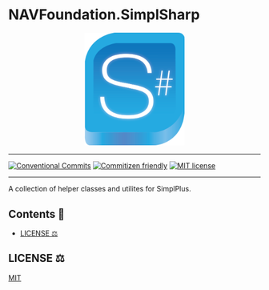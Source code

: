 # NAVFoundation.SimplSharp

<div align="center">
    <img src="./assets/img/simplsharp.png" alt="simplesharp-logo" width="200" />
</div>

---

[![Conventional Commits](https://img.shields.io/badge/Conventional%20Commits-1.0.0-%23FE5196?logo=conventionalcommits&logoColor=white)](https://conventionalcommits.org)
[![Commitizen friendly](https://img.shields.io/badge/commitizen-friendly-brightgreen.svg)](http://commitizen.github.io/cz-cli/)
[![MIT license](https://img.shields.io/badge/License-MIT-blue.svg)](LICENSE)

---

A collection of helper classes and utilites for SimplPlus.


## Contents 📖

-   [LICENSE :balance_scale:](#license-balance_scale)

## LICENSE :balance_scale:

[MIT](LICENSE)
